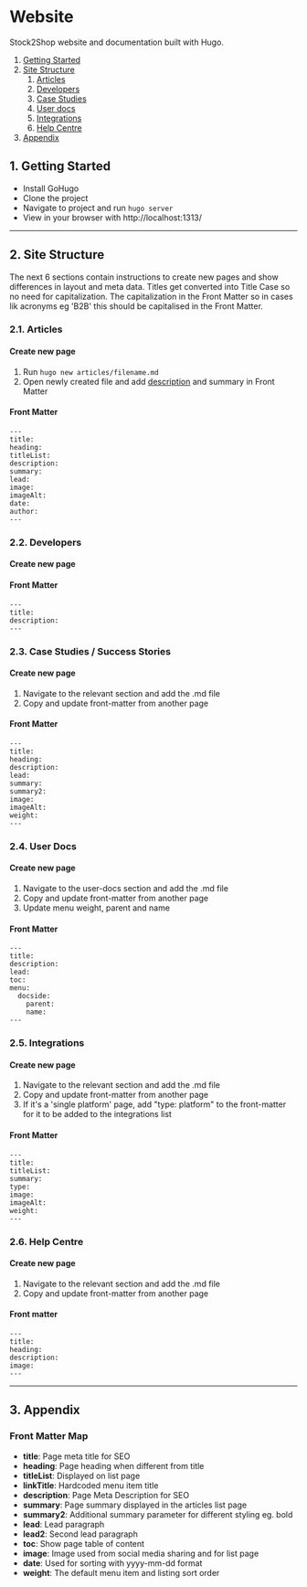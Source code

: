 # Website

Stock2Shop website and documentation built with Hugo.

1. [Getting Started](#1.-getting-started)
2. [Site Structure](#2.-site-structure)
    1. [Articles](#2.1.-articles)
    2. [Developers](#2.2.-developers)
    3. [Case Studies](#2.3.-case-studies-/-success-stories)
    4. [User docs](#2.4.-user-docs)
    5. [Integrations](#2.5.-integrations)
    6. [Help Centre](#2.6.-help-centre)
3. [Appendix](#3.-appendix)

## 1. Getting Started

- Install GoHugo
- Clone the project
- Navigate to project and run ```hugo server```
- View in your browser with http://localhost:1313/

---

## 2. Site Structure
The next 6 sections contain instructions to create new pages and show differences in layout and meta data. Titles get converted into Title Case so no need for capitalization. The capitalization in the Front Matter so in cases lik acronyms eg 'B2B' this should be capitalised in the Front Matter.

### 2.1. Articles

#### Create new page
1. Run ```hugo new articles/filename.md```
2. Open newly created file and add [description](#front-matter-map) and summary in Front Matter

#### Front Matter
```
---
title:
heading:
titleList:
description:
summary:
lead:
image:
imageAlt:
date:
author:
---
```
### 2.2. Developers

#### Create new page

#### Front Matter
```
---
title:
description:
---
```

### 2.3. Case Studies / Success Stories

#### Create new page
1. Navigate to the relevant section and add the .md file
2. Copy and update front-matter from another page

#### Front Matter
```
---
title:
heading:
description:
lead:
summary:
summary2:
image:
imageAlt:
weight:
---
```

### 2.4. User Docs

#### Create new page
1. Navigate to the user-docs section and add the .md file
2. Copy and update front-matter from another page
3. Update menu weight, parent and name

#### Front Matter
```
---
title:
description:
lead:
toc:
menu:
  docside:
    parent:
    name:
---
```

### 2.5. Integrations

#### Create new page
1. Navigate to the relevant section and add the .md file
2. Copy and update front-matter from another page
3. If it's a 'single platform' page, add "type: platform" to the front-matter for it to be added to the integrations list

#### Front Matter
```
---
title:
titleList:
summary:
type:
image:
imageAlt:
weight:
---
```

### 2.6. Help Centre

#### Create new page
1. Navigate to the relevant section and add the .md file
2. Copy and update front-matter from another page
#### Front matter
```
---
title:
heading:
description:
image:
---
```

---

## 3. Appendix

### Front Matter Map

- **title**: Page meta title for SEO
- **heading**: Page heading when different from title
- **titleList**: Displayed on list page 
- **linkTitle**: Hardcoded menu item title
- **description**: Page Meta Description for SEO
- **summary**: Page summary displayed in the articles list page
- **summary2**: Additional summary parameter for different styling eg. bold 
- **lead**: Lead paragraph
- **lead2**: Second lead paragraph
- **toc**: Show page table of content
- **image**: Image used from social media sharing and for list page
- **date**: Used for sorting with yyyy-mm-dd format
- **weight**: The default menu item and listing sort order